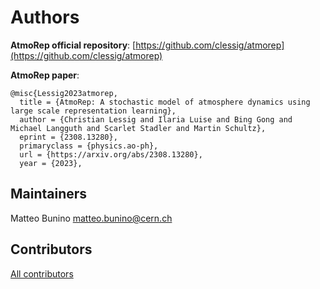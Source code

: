 # Authors

**AtmoRep official repository**: [https://github.com/clessig/atmorep](https://github.com/clessig/atmorep)

**AtmoRep paper**:

```text
@misc{Lessig2023atmorep,
  title = {AtmoRep: A stochastic model of atmosphere dynamics using large scale representation learning},
  author = {Christian Lessig and Ilaria Luise and Bing Gong and Michael Langguth and Scarlet Stadler and Martin Schultz},
  eprint = {2308.13280},
  primaryclass = {physics.ao-ph},
  url = {https://arxiv.org/abs/2308.13280},
  year = {2023},
```

## Maintainers

Matteo Bunino [matteo.bunino@cern.ch](mailto:matteo.bunino@cern.ch)

## Contributors

[All contributors](https://github.com/interTwin-eu/atmorep-itwinai-plugin/graphs/contributors)
